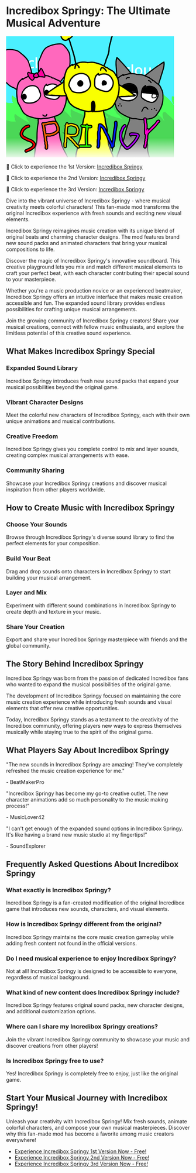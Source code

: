 # Incredibox Springy: The Ultimate Musical Adventure

![Incredibox Springy](https://raw.githubusercontent.com/sprunkiscrunkly/incredibox-springy/refs/heads/main/incredibox-springy.png "Incredibox Springy")

🎵 Click to experience the 1st Version: [Incredibox Springy](https://sprunksters.com/incredibox-springy/ "Incredibox Springy")

🎵 Click to experience the 2nd Version: [Incredibox Springy](https://sprunkiscrunkly.com/incredibox-springy/ "Incredibox Springy")

🎵 Click to experience the 3rd Version: [Incredibox Springy](https://sprunkipyramixed.com/incredibox-springy/ "Incredibox Springy")

Dive into the vibrant universe of Incredibox Springy - where musical creativity meets colorful characters! This fan-made mod transforms the original Incredibox experience with fresh sounds and exciting new visual elements.

Incredibox Springy reimagines music creation with its unique blend of original beats and charming character designs. The mod features brand new sound packs and animated characters that bring your musical compositions to life.

Discover the magic of Incredibox Springy's innovative soundboard. This creative playground lets you mix and match different musical elements to craft your perfect beat, with each character contributing their special sound to your masterpiece.

Whether you're a music production novice or an experienced beatmaker, Incredibox Springy offers an intuitive interface that makes music creation accessible and fun. The expanded sound library provides endless possibilities for crafting unique musical arrangements.

Join the growing community of Incredibox Springy creators! Share your musical creations, connect with fellow music enthusiasts, and explore the limitless potential of this creative sound experience.

## What Makes Incredibox Springy Special

### Expanded Sound Library

Incredibox Springy introduces fresh new sound packs that expand your musical possibilities beyond the original game.

### Vibrant Character Designs

Meet the colorful new characters of Incredibox Springy, each with their own unique animations and musical contributions.

### Creative Freedom

Incredibox Springy gives you complete control to mix and layer sounds, creating complex musical arrangements with ease.

### Community Sharing

Showcase your Incredibox Springy creations and discover musical inspiration from other players worldwide.

## How to Create Music with Incredibox Springy

### Choose Your Sounds

Browse through Incredibox Springy's diverse sound library to find the perfect elements for your composition.

### Build Your Beat

Drag and drop sounds onto characters in Incredibox Springy to start building your musical arrangement.

### Layer and Mix

Experiment with different sound combinations in Incredibox Springy to create depth and texture in your music.

### Share Your Creation

Export and share your Incredibox Springy masterpiece with friends and the global community.

## The Story Behind Incredibox Springy

Incredibox Springy was born from the passion of dedicated Incredibox fans who wanted to expand the musical possibilities of the original game.

The development of Incredibox Springy focused on maintaining the core music creation experience while introducing fresh sounds and visual elements that offer new creative opportunities.

Today, Incredibox Springy stands as a testament to the creativity of the Incredibox community, offering players new ways to express themselves musically while staying true to the spirit of the original game.

## What Players Say About Incredibox Springy

"The new sounds in Incredibox Springy are amazing! They've completely refreshed the music creation experience for me."

\- BeatMakerPro

"Incredibox Springy has become my go-to creative outlet. The new character animations add so much personality to the music making process!"

\- MusicLover42

"I can't get enough of the expanded sound options in Incredibox Springy. It's like having a brand new music studio at my fingertips!"

\- SoundExplorer

## Frequently Asked Questions About Incredibox Springy

### What exactly is Incredibox Springy?

Incredibox Springy is a fan-created modification of the original Incredibox game that introduces new sounds, characters, and visual elements.

### How is Incredibox Springy different from the original?

Incredibox Springy maintains the core music creation gameplay while adding fresh content not found in the official versions.

### Do I need musical experience to enjoy Incredibox Springy?

Not at all! Incredibox Springy is designed to be accessible to everyone, regardless of musical background.

### What kind of new content does Incredibox Springy include?

Incredibox Springy features original sound packs, new character designs, and additional customization options.

### Where can I share my Incredibox Springy creations?

Join the vibrant Incredibox Springy community to showcase your music and discover creations from other players!

### Is Incredibox Springy free to use?

Yes! Incredibox Springy is completely free to enjoy, just like the original game.

## Start Your Musical Journey with Incredibox Springy!

Unleash your creativity with Incredibox Springy! Mix fresh sounds, animate colorful characters, and compose your own musical masterpieces. Discover why this fan-made mod has become a favorite among music creators everywhere!

- [Experience Incredibox Springy 1st Version Now - Free!](https://sprunksters.com/incredibox-springy/)
- [Experience Incredibox Springy 2nd Version Now - Free!](https://sprunkiscrunkly.com/incredibox-springy/)
- [Experience Incredibox Springy 3rd Version Now - Free!](https://sprunkipyramixed.com/incredibox-springy/)
